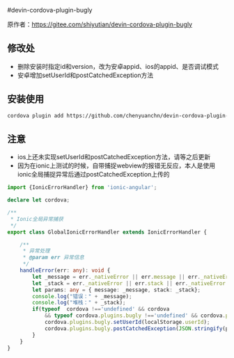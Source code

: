 #devin-cordova-plugin-bugly

原作者：https://gitee.com/shiyutian/devin-cordova-plugin-bugly

## 修改处

- 删除安装时指定id和version，改为安卓appid、ios的appid、是否调试模式
- 安卓增加setUserId和postCatchedException方法

## 安装使用
```bash
cordova plugin add https://github.com/chenyuanchn/devin-cordova-plugin-bugly --variable BUGLY_APPID_ANDROID=yourAndrodId  --variable BUGLY_APPID_IOS=yourIOSId  --variable BUGLY_ENABLE_DEBUG=trueOrFalse
```
## 注意

- ios上还未实现setUserId和postCatchedException方法，请等之后更新
- 因为在ionic上测试的时候，自带捕捉webview的报错无反应，本人是使用ionic全局捕捉异常后通过postCatchedException上传的

```typescript
import {IonicErrorHandler} from 'ionic-angular';

declare let cordova;

/**
 * Ionic全局异常捕获
 */
export class GlobalIonicErrorHandler extends IonicErrorHandler {

    /**
     * 异常处理
     * @param err 异常信息
     */
    handleError(err: any): void {
        let _message = err._nativeError || err.message || err._nativeError.message || "";
        let _stack = err._nativeError || err.stack || err._nativeError.stack;
        let params: any = { message: _message, stack: _stack};
        console.log("错误：" + _message);
        console.log("堆栈：" + _stack);
        if(typeof  cordova !=='undefined' && cordova
            && typeof cordova.plugins.bugly !=='undefined' && cordova.plugins.bugly){
            cordova.plugins.bugly.setUserId(localStorage.userId);
            cordova.plugins.bugly.postCatchedException(JSON.stringify(params));
        }
    }
}
```
